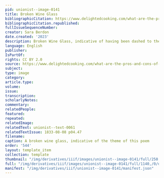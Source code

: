 ```yaml
---
pid: unionist--image-0141
title: Broken Wine Glass
bibliographicCitation: https://www.delightedcooking.com/what-are-the-pros-and-cons-of-using-plastic-wine-glasses.htm
bibliographicCitation.republished: 
fullIssueSequenceNumber: 
creator: Sara Berdon
date.created: '2023'
description: Broken Wine Glass, indicative of having been dashed to the ground!
language: English
publisher: 
IsPartOf: 
rights: CC BY 2.0
source: https://www.delightedcooking.com/what-are-the-pros-and-cons-of-using-plastic-wine-glasses.htm
subject: 
type: image
category: 
article.type: 
volume: 
issue: 
transcription: 
scholarlyNotes: 
commentary: 
relatedPeople: 
featured: 
repeated: 
relatedImage: 
relatedText: unionist--text-0061
relatedTextIssue: 1833-08-08 p04.47
filename: 
caption: A broken wine glass, indicative of the theme of this poem
order: '544'
layout: template_item
collection: template
thumbnail: "/img/derivatives/iiif/images/unionist--image-0141/full/250,/0/default.jpg"
full: "/img/derivatives/iiif/images/unionist--image-0141/full/1140,/0/default.jpg"
manifest: "/img/derivatives/iiif/unionist--image-0141/manifest.json"
---
```

